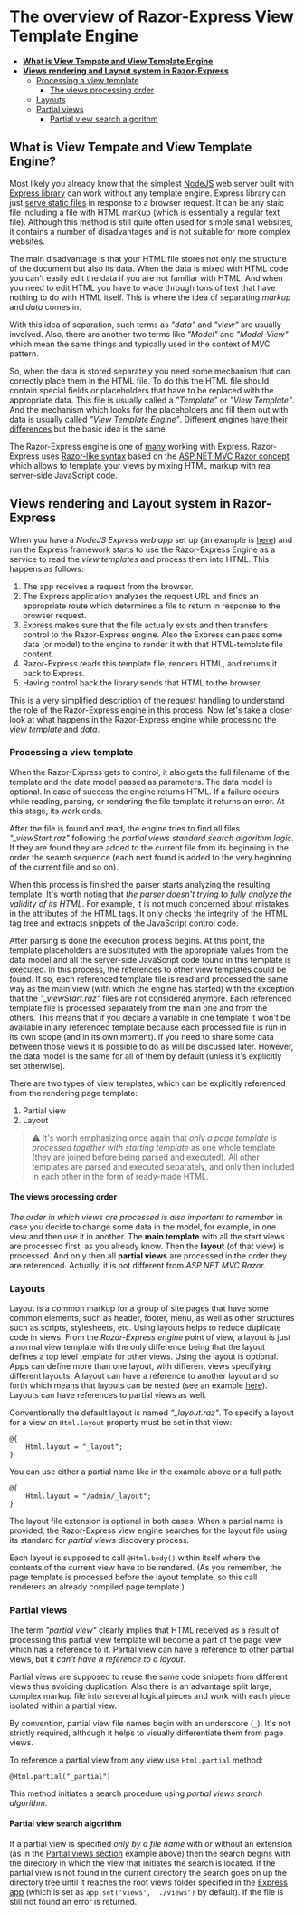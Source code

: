 # The overview of Razor-Express View Template Engine

- [**What is View Tempate and View Template Engine**](#what-is-view-tempate-and-view-template-engine)
- [**Views rendering and Layout system in Razor-Express**](#views-rendering-and-layout-system-in-razor-express)
  - [Processing a view template](#processing-a-view-template)
    - [The views processing order](#the-views-processing-order)
  - [Layouts](#layouts)
  - [Partial views](#partial-views)
    - [Partial view search algorithm](#partial-view-search-algorithm)

## What is View Tempate and View Template Engine?
Most likely you already know that the simplest [NodeJS](https://nodejs.org/) web server built with [Express library](https://expressjs.com/) can work without any template engine. Express library can just [serve static files](https://expressjs.com/en/starter/static-files.html) in response to a browser request. It can be any staic file including a file with HTML markup (which is essentially a regular text file). Although this method is still quite often used for simple small websites, it contains a number of disadvantages and is not suitable for more complex websites.

The main disadvantage is that your HTML file stores not only the structure of the document but also its data. When the data is mixed with HTML code you can't easily edit the data if you are not familiar with HTML. And when you need to edit HTML you have to wade through tons of text that have nothing to do with HTML itself. This is where the idea of separating *markup* and *data* comes in. 

With this idea of separation, such terms as *"data"* and *"view"* are usually involved. Also, there are another two terms like *"Model"* and *"Model-View"* which mean the same things and typically used in the context of MVC pattern.

So, when the data is stored separately you need some mechanism that can correctly place them in the HTML file. To do this the HTML file should contain special fields or placeholders that have to be replaced with the appropriate data. This file is usually called a *"Template"* or *"View Template"*. And the mechanism which looks for the placeholders and fill them out with data is usually called  *"View Template Engine"*. Different engines [have their differences](https://github.com/DevelAx/RazorExpress/blob/master/README.md#a-brief-comparison-of-syntax-of-nodejs-template-engines) but the basic idea is the same. 

The Razor-Express engine is one of [many](https://github.com/expressjs/express/wiki#template-engines) working with Express. Razor-Express uses [Razor-like syntax](https://github.com/DevelAx/RazorExpress/blob/master/docs/syntax.md) based on the [ASP.NET MVC Razor concept](https://docs.microsoft.com/en-us/aspnet/core/mvc/views/razor) which allows to template your views by mixing HTML markup with real server-side JavaScript code.

## Views rendering and Layout system in Razor-Express
When you have a *NodeJS Express web app* set up (an example is [here](https://github.com/DevelAx/RazorExpress/blob/master/README.md#express-web-server-example)) and run the Express framework starts to use the Razor-Express Engine as a service to read the *view templates* and process them into HTML. This happens as follows:

1. The app receives a request from the browser.
2. The Express application analyzes the request URL and finds an appropriate route which determines a file to return in response to the browser request. 
3. Express makes sure that the file actually exists and then transfers control to the Razor-Express engine. Also the Express can pass some data (or model) to the engine to render it with that HTML-template file content.
4. Razor-Express reads this template file, renders HTML, and returns it back to Express.
5. Having control back the library sends that HTML to the browser.

This is a very simplified description of the request handling to understand the role of the Razor-Express engine in this process. Now let's take a closer look at what happens in the Razor-Express engine while processing the *view template* and *data*.

### Processing a view template
When the Razor-Express gets to control, it also gets the full filename of the template and the data model passed as parameters. The data model is optional. In case of success the engine returns HTML. If a failure occurs while reading, parsing, or rendering the file template it returns an error. At this stage, its work ends.

After the file is found and read, the engine tries to find all files *"_viewStart.raz"* following the *partial views standard search algorithm logic*. If they are found they are added to the current file from its beginning in the order the search sequence (each next found is added to the very beginning of the current file and so on).

When this process is finished the parser starts analyzing the resulting template. It's worth noting that *the parser doesn't trying to fully analyze the validity of its HTML*. For example, it is not much concerned about mistakes in the attributes of the HTML tags. It only checks the integrity of the HTML tag tree and extracts snippets of the JavaScript control code.

After parsing is done the execution process begins. At this point, the template placeholders are substituted with the appropriate values from the data model and all the server-side JavaScript code found in this template is executed. In this process, the references to other view templates could be found. If so, each referenced template file is read and processed the same way as the main view (with which the engine has started) with the exception that the *"_viewStart.raz"* files are not considered anymore. Each referenced template file is processed separately from the main one and from the others. This means that if you declare a variable in one template it won't be available in any referenced template because each processed file is run in its own scope (and in its own moment). If you need to share some data between those views it is possible to do as will be discussed later. However, the data model is the same for all of them by default (unless it's explicitly set otherwise).

There are two types of view templates, which can be explicitly referenced from the rendering page template:
1. Partial view
2. Layout

> :warning: It's worth emphasizing once again that *only a page template is processed together with starting template* as one whole template (they are joined before being parsed and executed). All other templates are parsed and executed separately, and only then included in each other in the form of ready-made HTML.

#### The views processing order

*The order in which views are processed is also important to remember* in case you decide to change some data in the model, for example, in one view and then use it in another. The **main template** with all the start views are processed first, as you already know. Then the **layout** (of that view) is processed. And only then all **partial views** are processed in the order they are referenced. 
Actually, it is not different from *ASP.NET MVC Razor*.

### Layouts
Layout is a common markup for a group of site pages that have some common elements, such as header, footer, menu, as well as other structures such as scripts, stylesheets, etc. Using layouts helps to reduce duplicate code in views. From the *Razor-Express engine* point of view, a layout is just a normal view template with the only difference being that the layout defines a top level template for other views. Using the layout is optional. Apps can define more than one layout, with different views specifying different layouts. A layout can have a reference to another layout and so forth which means that layouts can be nested (see an example [here](https://github.com/DevelAx/RazorExpressFullExample)). Layouts can have references to partial views as well.

Conventionally the default layout is named *"_layout.raz"*. To specify a layout for a view an `Html.layout` property must be set in that view:
```HTML+Razor
@{
    Html.layout = "_layout";
}
```
You can use either a partial name like in the example above or a full path:
```HTML+Razor
@{
    Html.layout = "/admin/_layout";
}
```
The layout file extension is optional in both cases. When a partial name is provided, the Razor-Express view engine searches for the layout file using its standard for *partial views* discovery process.

Each layout is supposed to call `@Html.body()` within itself where the contents of the current view have to be rendered. (As you remember, the page template is processed before the layout template, so this call renderers an already compiled page template.) 

### Partial views
The term *"partial view"* clearly implies that HTML received as a result of processing this partial view template will become a part of the page view which has a reference to it. Partial view can have a reference to other partial views, but it _can't have a reference to a layout_.

Partial views are supposed to reuse the same code snippets from different views thus avoiding duplication. Also there is an advantage split large, complex markup file into sereveral logical pieces and work with each piece isolated within a partial view. 

By convention, partial view file names begin with an underscore (`_`). It's not strictly required, although it helps to visually differentiate them from page views.

To reference a partial view from any view use `Html.partial` method:
```HTML+Razor
@Html.partial("_partial")
```
This method initiates a search procedure using *partial views search algorithm*.

#### Partial view search algorithm
If a partial view is specified *only by a file name* with or without an extension (as in the [Partial views section](#partial-views) example above) then the search begins with the directory in which the view that initiates the search is located. If the partial view is not found in the current directory the search goes on up the directory tree until it reaches the root views folder specified in the [Express app](https://expressjs.com/en/guide/using-template-engines.html) (which is set as `app.set('views', './views')` by default). If the file is still not found an error is returned.


